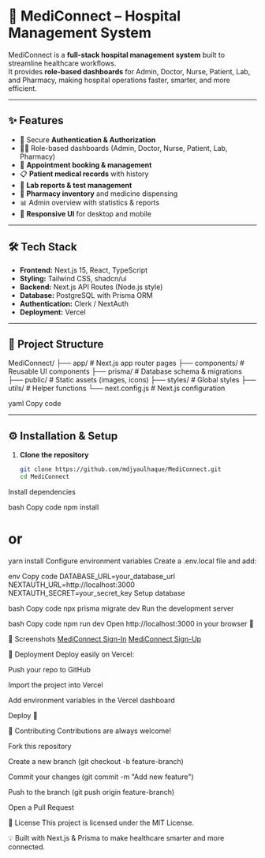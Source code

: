 # 🏥 MediConnect – Hospital Management System

MediConnect is a **full-stack hospital management system** built to streamline healthcare workflows.  
It provides **role-based dashboards** for Admin, Doctor, Nurse, Patient, Lab, and Pharmacy, making hospital operations faster, smarter, and more efficient.

---

## ✨ Features

- 🔑 Secure **Authentication & Authorization**
- 👨‍⚕️ Role-based dashboards (Admin, Doctor, Nurse, Patient, Lab, Pharmacy)
- 📅 **Appointment booking & management**
- 📋 **Patient medical records** with history
- 🧪 **Lab reports & test management**
- 💊 **Pharmacy inventory** and medicine dispensing
- 📊 Admin overview with statistics & reports
- 📱 **Responsive UI** for desktop and mobile

---

## 🛠 Tech Stack

- **Frontend:** Next.js 15, React, TypeScript  
- **Styling:** Tailwind CSS, shadcn/ui  
- **Backend:** Next.js API Routes (Node.js style)  
- **Database:** PostgreSQL with Prisma ORM  
- **Authentication:** Clerk / NextAuth  
- **Deployment:** Vercel  

---

## 📂 Project Structure

MediConnect/
├── app/ # Next.js app router pages
├── components/ # Reusable UI components
├── prisma/ # Database schema & migrations
├── public/ # Static assets (images, icons)
├── styles/ # Global styles
├── utils/ # Helper functions
└── next.config.js # Next.js configuration

yaml
Copy code

---

## ⚙️ Installation & Setup

1. **Clone the repository**
   ```bash
   git clone https://github.com/mdjyaulhaque/MediConnect.git
   cd MediConnect
Install dependencies

bash
Copy code
npm install
# or
yarn install
Configure environment variables
Create a .env.local file and add:

env
Copy code
DATABASE_URL=your_database_url
NEXTAUTH_URL=http://localhost:3000
NEXTAUTH_SECRET=your_secret_key
Setup database

bash
Copy code
npx prisma migrate dev
Run the development server

bash
Copy code
npm run dev
Open http://localhost:3000 in your browser 🚀

📸 Screenshots
[MediConnect Sign-In](assets/sign-in.png)
[MediConnect Sign-Up](assets/sign-up.png)

🚀 Deployment
Deploy easily on Vercel:

Push your repo to GitHub

Import the project into Vercel

Add environment variables in the Vercel dashboard

Deploy 🎉

🤝 Contributing
Contributions are always welcome!

Fork this repository

Create a new branch (git checkout -b feature-branch)

Commit your changes (git commit -m "Add new feature")

Push to the branch (git push origin feature-branch)

Open a Pull Request

📜 License
This project is licensed under the MIT License.

💡 Built with Next.js & Prisma to make healthcare smarter and more connected.
